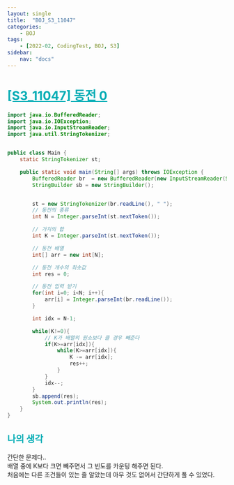 ```yaml
---
layout: single
title:  "BOJ_S3_11047"
categories: 
    - BOJ
tags: 
    - [2022-02, CodingTest, BOJ, S3]
sidebar:
    nav: "docs"
---
```


# <b><a style="color:#00adb5" href="https://www.acmicpc.net/problem/11047" target=_blank>[S3_11047] 동전 0</a></b>

```java
import java.io.BufferedReader;
import java.io.IOException;
import java.io.InputStreamReader;
import java.util.StringTokenizer;


public class Main {
    static StringTokenizer st;

    public static void main(String[] args) throws IOException {
        BufferedReader br  = new BufferedReader(new InputStreamReader(System.in));
        StringBuilder sb = new StringBuilder();


        st = new StringTokenizer(br.readLine(), " ");
        // 동전의 종류
        int N = Integer.parseInt(st.nextToken());

        // 가치의 합
        int K = Integer.parseInt(st.nextToken());

        // 동전 배열
        int[] arr = new int[N];

        // 동전 개수의 최솟값
        int res = 0;

        // 동전 입력 받기
        for(int i=0; i<N; i++){
            arr[i] = Integer.parseInt(br.readLine());
        }

        int idx = N-1;

        while(K!=0){
            // K가 배열의 원소보다 클 경우 빼준다
            if(K>=arr[idx]){
                while(K>=arr[idx]){
                    K -= arr[idx];
                    res++;
                }
            }
            idx--;
        }
        sb.append(res);
        System.out.println(res);
    }
}
```


## <b><a style="color:#00adb5">나의 생각</a></b>
간단한 문제다.. <br>
배열 중에 K보다 크면 빼주면서 그 빈도를 카운팅 해주면 된다.<br>
처음에는 다른 조건들이 있는 줄 알았는데 아무 것도 없어서 간단하게 풀 수 있었다. 
